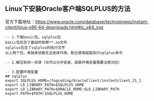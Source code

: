 ## Linux下安装Oracle客户端SQLPLUS的方法



官方下载地址：https://www.oracle.com/database/technologies/instant-client/linux-x86-64-downloads.html#ic_x64_inst



```shell
-- 1.下载basic包，sqlplus包
basic包包含了基础的依赖**.so文件
sqlplus包含了sqlplus的执行文件
以上两个包，单独来说都无法发挥作用，配合使用就能执行sqlplus命令

-- 2.解压到同一目录（也可以分开安装，就是环境变量需要注意对应）

-- 3.配置环境变量
## sqlplus
export SQLPLUS_HOME=/fogcoding/OracleClient/instantclient_21_1
export LD_LIBRARY_PATH=$SQLPLUS_HOME
export LD_LIBRARY_PATH=$ORACLE_HOME:$LD_LIBRARY_PATH
export PATH=$PATH:$SQLPLUS_HOME



```



